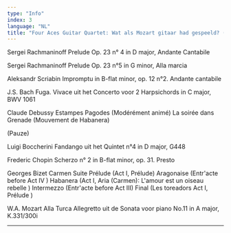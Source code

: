 ```yaml
---
type: "Info"
index: 3
language: "NL"
title: "Four Aces Guitar Quartet: Wat als Mozart gitaar had gespeeld? (90min.)"
---
```

Sergei Rachmaninoff Prelude Op. 23 n° 4 in D major, Andante Cantabile

Sergei Rachmaninoff Prelude Op. 23 n°5 in G minor, Alla marcia

Aleksandr Scriabin Impromptu in B-flat minor, op. 12 n°2.  Andante cantabile

J.S. Bach Fuga. Vivace uit het Concerto voor 2 Harpsichords in C major, BWV 1061

Claude Debussy Estampes
Pagodes (Modérément animé)
La soirée dans Grenade (Mouvement de Habanera)

(Pauze) 

Luigi Boccherini Fandango uit het Quintet n°4 in D major, G448

Frederic Chopin Scherzo n° 2 in B-flat minor, op. 31. Presto

Georges Bizet Carmen Suite 
Prélude (Act I, Prélude)
Aragonaise (Entr'acte before Act IV )
Habanera (Act I, Aria (Carmen): L'amour est un oiseau rebelle )
Intermezzo (Entr'acte before Act III)
Final (Les toreadors Act I, Prélude )

W.A. Mozart Alla Turca 	Allegretto uit de Sonata voor piano No.11 in A major, K.331/300i

------------------------